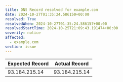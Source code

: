 ```yaml
---
title: DNS Record resolved for example.com
date: 2024-10-27T01:35:24.586150+00:00
resolved: True
resolvedWhen: 2024-10-27T01:35:24.586157+00:00
resolvedStartTime: 2024-10-25T21:09:43.191474+00:00
severity: notice
affected:
  - example.com
section: issue
---
```


| Expected Record  | Actual Record  |
|------------------|----------------|
| 93.184.215.14 | 93.184.215.14 |
